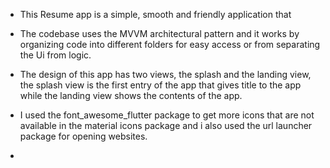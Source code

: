 - This Resume app is a simple, smooth and friendly application that

- The codebase uses the MVVM architectural pattern and it works by organizing code into different folders
for easy access or from separating the Ui from logic.

- The design of this app has two views, the splash and the landing view, the splash view is the first entry of
the app that gives title to the app while the landing view shows the contents of the app.

- I used the font_awesome_flutter package to get more icons that are not available in the material icons package and
i also used the url launcher package for opening websites.

-